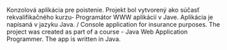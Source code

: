 Konzolová aplikácia pre poistenie.
Projekt bol vytvorený ako súčasť rekvalifikačného kurzu- Programátor WWW aplikácií v Jave.
Aplikácia je napísaná v jazyku Java.
/
Console application for insurance purposes.
The project was created as part of a course - Java Web Application Programmer.
The app is written in Java.
